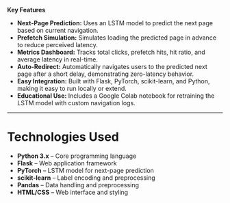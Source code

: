 **Key Features**

* **Next-Page Prediction:** Uses an LSTM model to predict the next page based on current navigation.
* **Prefetch Simulation:** Simulates loading the predicted page in advance to reduce perceived latency.
* **Metrics Dashboard:** Tracks total clicks, prefetch hits, hit ratio, and average latency in real-time.
* **Auto-Redirect:** Automatically navigates users to the predicted next page after a short delay, demonstrating zero-latency behavior.
* **Easy Integration:** Built with Flask, PyTorch, scikit-learn, and Python, making it easy to run locally or extend.
* **Educational Use:** Includes a Google Colab notebook for retraining the LSTM model with custom navigation logs.

---

# **Technologies Used**

* **Python 3.x** – Core programming language
* **Flask** – Web application framework
* **PyTorch** – LSTM model for next-page prediction
* **scikit-learn** – Label encoding and preprocessing
* **Pandas** – Data handling and preprocessing
* **HTML/CSS** – Web interface and styling




